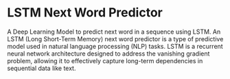 # LSTM Next Word Predictor
A Deep Learning Model to predict next word in a sequence using LSTM.
An LSTM (Long Short-Term Memory) next word predictor is a type of predictive model used in natural language processing (NLP) tasks. LSTM is a recurrent neural network architecture designed to address the vanishing gradient problem, allowing it to effectively capture long-term dependencies in sequential data like text.
